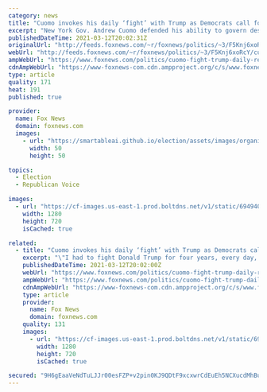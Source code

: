 ```yaml
---
category: news
title: "Cuomo invokes his daily ‘fight’ with Trump as Democrats call for him to resign"
excerpt: "New York Gov. Andrew Cuomo defended his ability to govern despite the controversy surrounding him, saying that he has handled multiple issues -- like feuding with former President Trump -- simultaneously."
publishedDateTime: 2021-03-12T20:02:31Z
originalUrl: "http://feeds.foxnews.com/~r/foxnews/politics/~3/F5Knj6xoRcY/cuomo-fight-trump-daily-resign"
webUrl: "http://feeds.foxnews.com/~r/foxnews/politics/~3/F5Knj6xoRcY/cuomo-fight-trump-daily-resign"
ampWebUrl: "https://www.foxnews.com/politics/cuomo-fight-trump-daily-resign.amp"
cdnAmpWebUrl: "https://www-foxnews-com.cdn.ampproject.org/c/s/www.foxnews.com/politics/cuomo-fight-trump-daily-resign.amp"
type: article
quality: 171
heat: 191
published: true

provider:
  name: Fox News
  domain: foxnews.com
  images:
    - url: "https://smartableai.github.io/election/assets/images/organizations/foxnews.com-50x50.jpg"
      width: 50
      height: 50

topics:
  - Election
  - Republican Voice

images:
  - url: "https://cf-images.us-east-1.prod.boltdns.net/v1/static/694940094001/1d000a34-5ccc-46aa-8af4-9f28c864e571/35df76f6-3d51-490b-9688-2a831c83b17b/1280x720/match/image.jpg"
    width: 1280
    height: 720
    isCached: true

related:
  - title: "Cuomo invokes his daily ‘fight’ with Trump as Democrats call for him to resign"
    excerpt: "\"I had to fight Donald Trump for four years, every day, and run the state. I've had investigations before in the state that went on for years by federal prosecutors, and continued to operate the state.\" His comments come a day after the amount of state ..."
    publishedDateTime: 2021-03-12T20:02:00Z
    webUrl: "https://www.foxnews.com/politics/cuomo-fight-trump-daily-resign"
    ampWebUrl: "https://www.foxnews.com/politics/cuomo-fight-trump-daily-resign.amp"
    cdnAmpWebUrl: "https://www-foxnews-com.cdn.ampproject.org/c/s/www.foxnews.com/politics/cuomo-fight-trump-daily-resign.amp"
    type: article
    provider:
      name: Fox News
      domain: foxnews.com
    quality: 131
    images:
      - url: "https://cf-images.us-east-1.prod.boltdns.net/v1/static/694940094001/1d000a34-5ccc-46aa-8af4-9f28c864e571/35df76f6-3d51-490b-9688-2a831c83b17b/1280x720/match/image.jpg"
        width: 1280
        height: 720
        isCached: true

secured: "9H6gEaaVeNdTuLJJr00esFZP+v2pin0KJ9QDtF9xcxwrCdEuEh5NCXucdMhBuy5Jpm0EDtXlUQdVYpdIJxmS6ENPH9/l5P2NHPIk65x/yiPgRoNsA5OKmKxAcNwbJTBQaeeQN4xfo9Ivohh9weyw2s0TfjueJodWf3TVT0VSwv7fsVsQi1BEulcIdYA7TOP9ExmKx2K8c4a992VvkMupoCw/zFU7SEd/GmSuEL8FizS1MxqLDdRNz8jnTj2Q9oYGwpNwY3Sza91iK5qdU6SyV+fmPS6f3rjfHPnrD8pzhV+XBK+VW9mSLbpxFIS2LA9bhROltbSKuDX52ZBhZ2dTjJpv6+jqCnElqSin6Ojl1l8=;FdIbUdCQiU/S7SVzGgrnJQ=="
---
```


